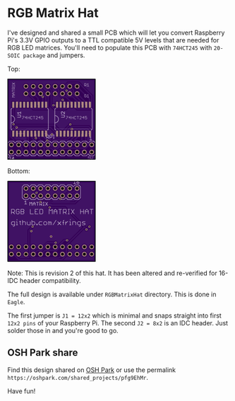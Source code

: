 # RGB Matrix Hat

I've designed and shared a small PCB which will let you convert Raspberry Pi's 3.3V GPIO outputs to a TTL compatible 5V levels that are needed for RGB LED matrices.
You'll need to populate this PCB with ```74HCT245``` with ```20-SOIC package``` and jumpers.

Top:

![PCBtop](../images/hat-top.png?raw=true)

Bottom:

![PCBbot](../images/hat-bottom.png?raw=true)


Note: This is revision 2 of this hat. It has been altered and re-verified for 16-IDC header compatibility.


The full design is available under ```RGBMatrixHat``` directory. This is done in ```Eagle```.

The first jumper is ```J1 = 12x2``` which is minimal and snaps straight into first ```12x2 pins``` of your Raspberry Pi. The second ```J2 = 8x2``` is an IDC header.
Just solder those in and you're good to go.

## OSH Park share

Find this design shared on [OSH Park](https://oshpark.com/shared_projects/pfg9EhMr) or use the permalink ```https://oshpark.com/shared_projects/pfg9EhMr```.

Have fun!
